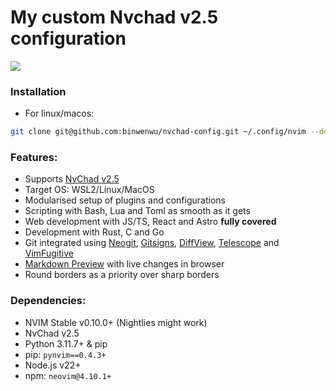 # My custom Nvchad v2.5 configuration

![](https://cdn.jsdelivr.net/gh/binwenwu/picgo_demo/img/ascascasca-min.png)

### Installation

- For linux/macos:

```bash
git clone git@github.com:binwenwu/nvchad-config.git ~/.config/nvim --depth 1 && nvim
```

### Features:

- Supports [NvChad v2.5](https://nvchad.com/news/v2.5_release)
- Target OS: WSL2/Linux/MacOS
- Modularised setup of plugins and configurations
- Scripting with Bash, Lua and Toml as smooth as it gets
- Web development with JS/TS, React and Astro **fully covered**
- Development with Rust, C and Go
- Git integrated using [Neogit](https://github.com/NeogitOrg/neogit), [Gitsigns](https://github.com/lewis6991/gitsigns.nvim), [DiffView](https://github.com/sindrets/diffview.nvim), [Telescope](https://github.com/nvim-telescope/telescope.nvim?tab=readme-ov-file#git-pickers) and [VimFugitive](https://github.com/tpope/vim-fugitive)
- [Markdown Preview](https://github.com/iamcco/markdown-preview.nvim) with live changes in browser
- Round borders as a priority over sharp borders

### Dependencies:

- NVIM Stable v0.10.0+ (Nightlies might work)
- NvChad v2.5
- Python 3.11.7+ & pip
- pip: `pynvim==0.4.3+`
- Node.js v22+
- npm: `neovim@4.10.1+`
